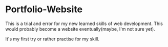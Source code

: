 # Portfolio-Website


This is a trial and error for my new learned skills of web development. This would probably become a website eventually(maybe, I'm not sure yet). 


It's my first try or rather practise for my skill.

